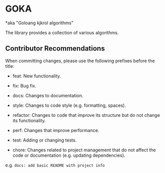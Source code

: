 # GOKA

*aka "Goloang kjkrol algorithms"

The library provides a collection of various algorithms.

## Contributor Recommendations

When committing changes, please use the following prefixes before the title:

- feat: New functionality.

- fix: Bug fix.

- docs: Changes to documentation.

- style: Changes to code style (e.g. formatting, spaces).

- refactor: Changes to code that improve its structure but do not change its functionality.

- perf: Changes that improve performance.

- test: Adding or changing tests.

- chore: Changes related to project management that do not affect the code or documentation (e.g. updating dependencies).

e.g. `docs: add basic README with project info`

